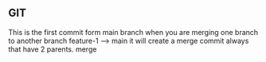 ## GIT
This is the first commit form main branch
when you are merging one branch to another branch
feature-1 --> main
it will create a merge commit always that have 2 parents.
merge